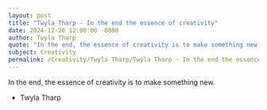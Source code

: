 ```yaml
---
layout: post
title: "Twyla Tharp - In the end the essence of creativity"
date: 2024-12-28 12:00:00 -0000
author: Twyla Tharp
quote: "In the end, the essence of creativity is to make something new."
subject: Creativity
permalink: /Creativity/Twyla Tharp/Twyla Tharp - In the end the essence of creativity
---
```


In the end, the essence of creativity is to make something new.

- Twyla Tharp
